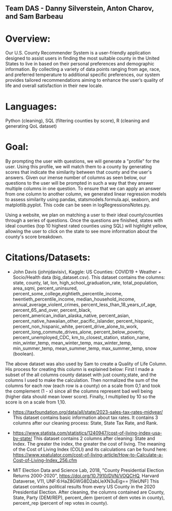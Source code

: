 ## Team DAS - Danny Silverstein, Anton Charov, and Sam Barbeau

# Overview: 
Our U.S. County Recommender System is a user-friendly application designed to assist users in finding the most suitable county in the United States to live in based on their personal preferences and demographic information. By collecting a variety of data points ranging from age, race, and preferred temperature to additional specific preferences, our system provides tailored recommendations aiming to enhance the user’s quality of life and overall satisfaction in their new locale.

# Languages: 
Python (cleaning), SQL (filtering counties by score), R (cleaning and generating QoL dataset)

# Goal:
By prompting the user with questions, we will generate a "profile" for the user. Using this profile, we will match them to a county by generating scores that indicate the similarity between that county and the user's answers. Given our imense number of columns as seen below, our questions to the user will be prompted in such a way that they answer multiple columns in one question. To ensure that we can apply an answer from one column to another column, we generated linear regression models to assess similarity using pandas, statsmodels.formula.api, seaborn, and matplotlib.pyplot. This code can be seen in logRegressionsNotes.py. 

Using a website, we plan on matching a user to their ideal county/counties through a series of questions. Once the questions are finished, states with ideal counties (top 10 highest rated counties using SQL) will highlight yellow, allowing the user to click on the state to see more information about the county's score breakdown. 

# Citations/Datasets:
- John Davis (johnjdavisiv), Kaggle: US Counties: COVID19 + Weather + Socio/Health data (big_dataset.csv). 
This dataset contains the columns: state, county, lat, lon, high_school_graduation_rate, total_population, area_sqmi, percent_uninsured, percent_some_college,eightieth_percentile_income, twentieth_percentile_income, median_household_income, annual_average_violent_crimes, percent_less_than_18_years_of_age, percent_65_and_over, percent_black, percent_american_indian_alaska_native, percent_asian, percent_native_hawaiian_other_pacific_islander, percent_hispanic, percent_non_hispanic_white, percent_drive_alone_to_work, percent_long_commute_drives_alone, percent_below_poverty, percent_unemployed_CDC, km_to_closest_station, station_name, min_winter_temp, mean_winter_temp, max_winter_temp, min_summer_temp, mean_summer_temp, max_summer_temp, snow (boolean).

The above dataset was also used by Sam to create a Quality of Life Column. His process for creating this column is explained below:
First I made a subset of the all columns county dataset with just county,state, and the columns I used to make the calculation. Then normalized the sum of the columns for each row (each row is a county) on a scale from 0,1 and took the complement (1 - x) since all the columns represent bad well being (higher data should mean lower score). Finally, I multiplied by 10 so the score is on a scale from 1,10.

- https://taxfoundation.org/data/all/state/2023-sales-tax-rates-midyear/
This dataset contains basic information about tax rates. It contains 3 columns after our cleaning process: State, State Tax Rate, and Rank.

- https://www.statista.com/statistics/1240947/cost-of-living-index-usa-by-state/
This dataset contains 2 columns after cleaning: State and Index. The greater the index, the greater the cost of living. The meaning of the Cost of Living Index (COLI) and its calculations can be found here: https://www.xpatulator.com/cost-of-living-article/How-to-Calculate-a-Cost-of-Living-Index_256.cfm

- MIT Election Data and Science Lab, 2018, "County Presidential Election Returns 2000-2020", https://doi.org/10.7910/DVN/VOQCHQ, Harvard Dataverse, V11, UNF:6:HaZ8GWG8D2abLleXN3uEig== [fileUNF]
This dataset contains political results from every US County in the 2020 Presidential Election. After cleaning, the columns contained are County, State, Party (DEM/REP), percent_dem (percent of dem votes in county), percent_rep (percent of rep votes in county).



